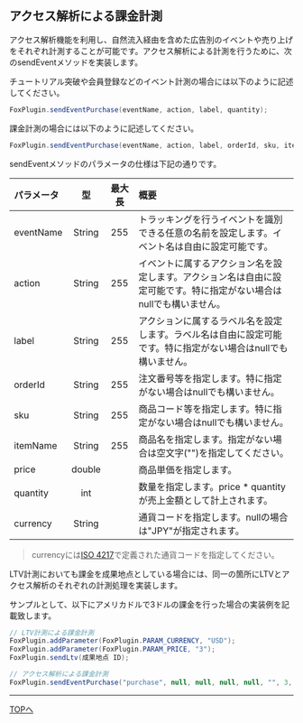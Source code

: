 ## アクセス解析による課金計測

アクセス解析機能を利用し、自然流入経由を含めた広告別のイベントや売り上げをそれぞれ計測することが可能です。アクセス解析による計測を行うために、次のsendEventメソッドを実装します。

チュートリアル突破や会員登録などのイベント計測の場合には以下のように記述してください。

```C#
FoxPlugin.sendEventPurchase(eventName, action, label, quantity);
```

課金計測の場合には以下のように記述してください。

```C#
FoxPlugin.sendEventPurchase(eventName, action, label, orderId, sku, itemName, price, quantity, currency);
```

sendEventメソッドのパラメータの仕様は下記の通りです。

|パラメータ|型|最大長|概要|
|:------|:------:|:------:|:------|
|eventName|String|255|トラッキングを行うイベントを識別できる任意の名前を設定します。イベント名は自由に設定可能です。|
|action|String|255|イベントに属するアクション名を設定します。アクション名は自由に設定可能です。特に指定がない場合はnullでも構いません。|
|label|String|255|アクションに属するラベル名を設定します。ラベル名は自由に設定可能です。特に指定がない場合はnullでも構いません。|
|orderId|String|255|注文番号等を指定します。特に指定がない場合はnullでも構いません。|
|sku|String|255|商品コード等を指定します。特に指定がない場合はnullでも構いません。|
|itemName|String|255|商品名を指定します。指定がない場合は空文字("")を指定してください。|
|price|double||商品単価を指定します。|
|quantity|int||数量を指定します。price * quantityが売上金額として計上されます。|
|currency|String||通貨コードを指定します。nullの場合は"JPY"が指定されます。|

> currencyには[ISO 4217](http://ja.wikipedia.org/wiki/ISO_4217)で定義された通貨コードを指定してください。

LTV計測においても課金を成果地点としている場合には、同一の箇所にLTVとアクセス解析のそれぞれの計測処理を実装します。

サンプルとして、以下にアメリカドルで3ドルの課金を行った場合の実装例を記載致します。



```C#
// LTV計測による課金計測
FoxPlugin.addParameter(FoxPlugin.PARAM_CURRENCY, "USD");
FoxPlugin.addParameter(FoxPlugin.PARAM_PRICE, "3");
FoxPlugin.sendLtv(成果地点 ID);

// アクセス解析による課金計測
FoxPlugin.sendEventPurchase("purchase", null, null, null, null, "", 3, 1, "USD");
```

---
[TOPへ](/lang/ja/)
